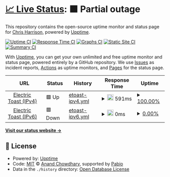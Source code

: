 # [📈 Live Status](https://status.etoast.net): <!--live status--> **🟧 Partial outage**

This repository contains the open-source uptime monitor and status page for [Chris Harrison](http://etoast.net), powered by [Upptime](https://github.com/upptime/upptime).

[![Uptime CI](https://github.com/ravngr/status/workflows/Uptime%20CI/badge.svg)](https://github.com/ravngr/status/actions?query=workflow%3A%22Uptime+CI%22)
[![Response Time CI](https://github.com/ravngr/status/workflows/Response%20Time%20CI/badge.svg)](https://github.com/ravngr/status/actions?query=workflow%3A%22Response+Time+CI%22)
[![Graphs CI](https://github.com/ravngr/status/workflows/Graphs%20CI/badge.svg)](https://github.com/ravngr/status/actions?query=workflow%3A%22Graphs+CI%22)
[![Static Site CI](https://github.com/ravngr/status/workflows/Static%20Site%20CI/badge.svg)](https://github.com/ravngr/status/actions?query=workflow%3A%22Static+Site+CI%22)
[![Summary CI](https://github.com/ravngr/status/workflows/Summary%20CI/badge.svg)](https://github.com/ravngr/status/actions?query=workflow%3A%22Summary+CI%22)

With [Upptime](https://upptime.js.org), you can get your own unlimited and free uptime monitor and status page, powered entirely by a GitHub repository. We use [Issues](https://github.com/ravngr/status/issues) as incident reports, [Actions](https://github.com/ravngr/status/actions) as uptime monitors, and [Pages](https://status.etoast.net) for the status page.

<!--start: status pages-->
<!-- This summary is generated by Upptime (https://github.com/upptime/upptime) -->
<!-- Do not edit this manually, your changes will be overwritten -->
<!-- prettier-ignore -->
| URL | Status | History | Response Time | Uptime |
| --- | ------ | ------- | ------------- | ------ |
| <img alt="" src="https://icons.duckduckgo.com/ip3/ipv4.etoast.net.ico" height="13"> [Electric Toast (IPv4)](https://ipv4.etoast.net/ping) | 🟩 Up | [etoast-ipv4.yml](https://github.com/ravngr/status/commits/HEAD/history/etoast-ipv4.yml) | <details><summary><img alt="Response time graph" src="./graphs/etoast-ipv4/response-time-week.png" height="20"> 591ms</summary><br><a href="https://status.etoast.net/history/etoast-ipv4"><img alt="Response time 620" src="https://img.shields.io/endpoint?url=https%3A%2F%2Fraw.githubusercontent.com%2Fravngr%2Fstatus%2FHEAD%2Fapi%2Fetoast-ipv4%2Fresponse-time.json"></a><br><a href="https://status.etoast.net/history/etoast-ipv4"><img alt="24-hour response time 563" src="https://img.shields.io/endpoint?url=https%3A%2F%2Fraw.githubusercontent.com%2Fravngr%2Fstatus%2FHEAD%2Fapi%2Fetoast-ipv4%2Fresponse-time-day.json"></a><br><a href="https://status.etoast.net/history/etoast-ipv4"><img alt="7-day response time 591" src="https://img.shields.io/endpoint?url=https%3A%2F%2Fraw.githubusercontent.com%2Fravngr%2Fstatus%2FHEAD%2Fapi%2Fetoast-ipv4%2Fresponse-time-week.json"></a><br><a href="https://status.etoast.net/history/etoast-ipv4"><img alt="30-day response time 620" src="https://img.shields.io/endpoint?url=https%3A%2F%2Fraw.githubusercontent.com%2Fravngr%2Fstatus%2FHEAD%2Fapi%2Fetoast-ipv4%2Fresponse-time-month.json"></a><br><a href="https://status.etoast.net/history/etoast-ipv4"><img alt="1-year response time 620" src="https://img.shields.io/endpoint?url=https%3A%2F%2Fraw.githubusercontent.com%2Fravngr%2Fstatus%2FHEAD%2Fapi%2Fetoast-ipv4%2Fresponse-time-year.json"></a></details> | <details><summary><a href="https://status.etoast.net/history/etoast-ipv4">100.00%</a></summary><a href="https://status.etoast.net/history/etoast-ipv4"><img alt="All-time uptime 100.00%" src="https://img.shields.io/endpoint?url=https%3A%2F%2Fraw.githubusercontent.com%2Fravngr%2Fstatus%2FHEAD%2Fapi%2Fetoast-ipv4%2Fuptime.json"></a><br><a href="https://status.etoast.net/history/etoast-ipv4"><img alt="24-hour uptime 100.00%" src="https://img.shields.io/endpoint?url=https%3A%2F%2Fraw.githubusercontent.com%2Fravngr%2Fstatus%2FHEAD%2Fapi%2Fetoast-ipv4%2Fuptime-day.json"></a><br><a href="https://status.etoast.net/history/etoast-ipv4"><img alt="7-day uptime 100.00%" src="https://img.shields.io/endpoint?url=https%3A%2F%2Fraw.githubusercontent.com%2Fravngr%2Fstatus%2FHEAD%2Fapi%2Fetoast-ipv4%2Fuptime-week.json"></a><br><a href="https://status.etoast.net/history/etoast-ipv4"><img alt="30-day uptime 100.00%" src="https://img.shields.io/endpoint?url=https%3A%2F%2Fraw.githubusercontent.com%2Fravngr%2Fstatus%2FHEAD%2Fapi%2Fetoast-ipv4%2Fuptime-month.json"></a><br><a href="https://status.etoast.net/history/etoast-ipv4"><img alt="1-year uptime 100.00%" src="https://img.shields.io/endpoint?url=https%3A%2F%2Fraw.githubusercontent.com%2Fravngr%2Fstatus%2FHEAD%2Fapi%2Fetoast-ipv4%2Fuptime-year.json"></a></details>
| <img alt="" src="https://icons.duckduckgo.com/ip3/ipv6.etoast.net.ico" height="13"> [Electric Toast (IPv6)](https://ipv6.etoast.net/ping) | 🟥 Down | [etoast-ipv6.yml](https://github.com/ravngr/status/commits/HEAD/history/etoast-ipv6.yml) | <details><summary><img alt="Response time graph" src="./graphs/etoast-ipv6/response-time-week.png" height="20"> 0ms</summary><br><a href="https://status.etoast.net/history/etoast-ipv6"><img alt="Response time 0" src="https://img.shields.io/endpoint?url=https%3A%2F%2Fraw.githubusercontent.com%2Fravngr%2Fstatus%2FHEAD%2Fapi%2Fetoast-ipv6%2Fresponse-time.json"></a><br><a href="https://status.etoast.net/history/etoast-ipv6"><img alt="24-hour response time 0" src="https://img.shields.io/endpoint?url=https%3A%2F%2Fraw.githubusercontent.com%2Fravngr%2Fstatus%2FHEAD%2Fapi%2Fetoast-ipv6%2Fresponse-time-day.json"></a><br><a href="https://status.etoast.net/history/etoast-ipv6"><img alt="7-day response time 0" src="https://img.shields.io/endpoint?url=https%3A%2F%2Fraw.githubusercontent.com%2Fravngr%2Fstatus%2FHEAD%2Fapi%2Fetoast-ipv6%2Fresponse-time-week.json"></a><br><a href="https://status.etoast.net/history/etoast-ipv6"><img alt="30-day response time 0" src="https://img.shields.io/endpoint?url=https%3A%2F%2Fraw.githubusercontent.com%2Fravngr%2Fstatus%2FHEAD%2Fapi%2Fetoast-ipv6%2Fresponse-time-month.json"></a><br><a href="https://status.etoast.net/history/etoast-ipv6"><img alt="1-year response time 0" src="https://img.shields.io/endpoint?url=https%3A%2F%2Fraw.githubusercontent.com%2Fravngr%2Fstatus%2FHEAD%2Fapi%2Fetoast-ipv6%2Fresponse-time-year.json"></a></details> | <details><summary><a href="https://status.etoast.net/history/etoast-ipv6">0.00%</a></summary><a href="https://status.etoast.net/history/etoast-ipv6"><img alt="All-time uptime 0.00%" src="https://img.shields.io/endpoint?url=https%3A%2F%2Fraw.githubusercontent.com%2Fravngr%2Fstatus%2FHEAD%2Fapi%2Fetoast-ipv6%2Fuptime.json"></a><br><a href="https://status.etoast.net/history/etoast-ipv6"><img alt="24-hour uptime 0.00%" src="https://img.shields.io/endpoint?url=https%3A%2F%2Fraw.githubusercontent.com%2Fravngr%2Fstatus%2FHEAD%2Fapi%2Fetoast-ipv6%2Fuptime-day.json"></a><br><a href="https://status.etoast.net/history/etoast-ipv6"><img alt="7-day uptime 0.00%" src="https://img.shields.io/endpoint?url=https%3A%2F%2Fraw.githubusercontent.com%2Fravngr%2Fstatus%2FHEAD%2Fapi%2Fetoast-ipv6%2Fuptime-week.json"></a><br><a href="https://status.etoast.net/history/etoast-ipv6"><img alt="30-day uptime 0.00%" src="https://img.shields.io/endpoint?url=https%3A%2F%2Fraw.githubusercontent.com%2Fravngr%2Fstatus%2FHEAD%2Fapi%2Fetoast-ipv6%2Fuptime-month.json"></a><br><a href="https://status.etoast.net/history/etoast-ipv6"><img alt="1-year uptime 0.00%" src="https://img.shields.io/endpoint?url=https%3A%2F%2Fraw.githubusercontent.com%2Fravngr%2Fstatus%2FHEAD%2Fapi%2Fetoast-ipv6%2Fuptime-year.json"></a></details>

<!--end: status pages-->

[**Visit our status website →**](https://status.etoast.net)

## 📄 License

- Powered by: [Upptime](https://github.com/upptime/upptime)
- Code: [MIT](./LICENSE) © [Anand Chowdhary](https://anandchowdhary.com), supported by [Pabio](https://pabio.com)
- Data in the `./history` directory: [Open Database License](https://opendatacommons.org/licenses/odbl/1-0/)
